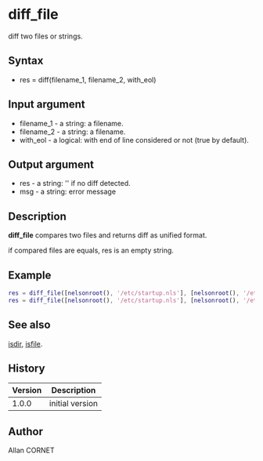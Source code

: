 

# diff_file

diff two files or strings.

## Syntax

- res = diff(filename_1, filename_2, with_eol)

## Input argument

 - filename_1 - a string: a filename.
 - filename_2 - a string: a filename.
 - with_eol - a logical: with end of line considered or not (true by default).

## Output argument

 - res - a string: '' if no diff detected.
 - msg - a string: error message

## Description


  <p><b>diff_file</b> compares two files and returns diff as unified format.</p>
  <p>if compared files are equals, res is an empty string.</p>


## Example

```matlab
res = diff_file([nelsonroot(), '/etc/startup.nls'], [nelsonroot(), '/etc/startup.nls'])
res = diff_file([nelsonroot(), '/etc/startup.nls'], [nelsonroot(), '/etc/finish.nls'])
```

## See also

[isdir](isdir.md), [isfile](isfile.md).
## History

|Version|Description|
|------|------|
|1.0.0|initial version|


## Author

Allan CORNET



